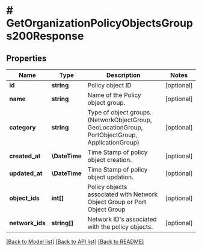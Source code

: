 # # GetOrganizationPolicyObjectsGroups200Response

## Properties

Name | Type | Description | Notes
------------ | ------------- | ------------- | -------------
**id** | **string** | Policy object ID | [optional]
**name** | **string** | Name of the Policy object group. | [optional]
**category** | **string** | Type of object groups. (NetworkObjectGroup, GeoLocationGroup, PortObjectGroup, ApplicationGroup) | [optional]
**created_at** | **\DateTime** | Time Stamp of policy object creation. | [optional]
**updated_at** | **\DateTime** | Time Stamp of policy object updation. | [optional]
**object_ids** | **int[]** | Policy objects associated with Network Object Group or Port Object Group | [optional]
**network_ids** | **string[]** | Network ID&#39;s associated with the policy objects. | [optional]

[[Back to Model list]](../../README.md#models) [[Back to API list]](../../README.md#endpoints) [[Back to README]](../../README.md)
